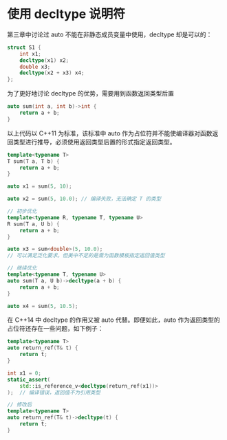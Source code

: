 # 使用 decltype 说明符

第三章中讨论过 auto 不能在非静态成员变量中使用，decltype 却是可以的：

```c++
struct S1 {
    int x1;
    decltype(x1) x2;
    double x3;
    decltype(x2 + x3) x4;
};
```

为了更好地讨论 decltype 的优势，需要用到函数返回类型后置

```c++
auto sum(int a, int b)->int {
    return a + b;
}
```

以上代码以 C++11 为标准，该标准中 auto 作为占位符并不能使编译器对函数返回类型进行推导，必须使用返回类型后置的形式指定返回类型。

```c++
template<typename T>
T sum(T a, T b) {
    return a + b;
}

auto x1 = sum(5, 10);

auto x2 = sum(5, 10.0);	// 编译失败，无法确定 T 的类型

// 初步优化
template<typename R, typename T, typename U>
R sum(T a, U b) {
    return a + b;
}

auto x3 = sum<double>(5, 10.0);
// 可以满足泛化要求。但美中不足的是需为函数模板指定返回值类型

// 继续优化
template<typename T, typename U>
auto sum(T a, U b)->decltype(a + b) {
    return a + b;
}

auto x4 = sum(5, 10.5);
```

在 C++14 中 decltype 的作用又被 auto 代替。即便如此，auto 作为返回类型的占位符还存在一些问题，如下例子：

```c++
template<typename T>
auto return_ref(T& t) {
    return t;
}

int x1 = 0;
static_assert(
	std::is_reference_v<decltype(return_ref(x1))>
);	// 编译错误，返回值不为引用类型

// 修改后
template<typename T>
auto return_ref(T& t)->decltype(t) {
    return t;
}
```

